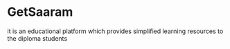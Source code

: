 # GetSaaram
it is an educational platform which provides simplified learning resources to the diploma students
